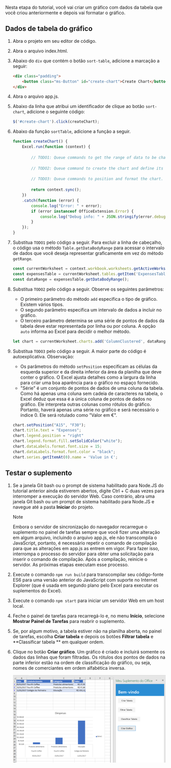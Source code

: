 Nesta etapa do tutorial, você vai criar um gráfico com dados da tabela que você criou anteriormente e depois vai formatar o gráfico.

## <a name="chart-table-data"></a>Dados de tabela do gráfico

1. Abra o projeto em seu editor de código. 
2. Abra o arquivo index.html.
3. Abaixo do `div` que contém o botão `sort-table`, adicione a marcação a seguir:

    ```html
    <div class="padding">            
        <button class="ms-Button" id="create-chart">Create Chart</button>            
    </div>
    ```

4. Abra o arquivo app.js.

5. Abaixo da linha que atribui um identificador de clique ao botão `sort-chart`, adicione o seguinte código:

    ```js
    $('#create-chart').click(createChart);
    ```

6. Abaixo da função `sortTable`, adicione a função a seguir.

    ```js
    function createChart() {
        Excel.run(function (context) {
            
            // TODO1: Queue commands to get the range of data to be charted.

            // TODO2: Queue command to create the chart and define its type.

            // TODO3: Queue commands to position and format the chart.

            return context.sync();
        })
        .catch(function (error) {
            console.log("Error: " + error);
            if (error instanceof OfficeExtension.Error) {
                console.log("Debug info: " + JSON.stringify(error.debugInfo));
            }
        });
    }
    ``` 

7. Substitua `TODO1` pelo código a seguir. Para excluir a linha de cabeçalho, o código usa o método `Table.getDataBodyRange` para acessar o intervalo de dados que você deseja representar graficamente em vez do método `getRange`.

    ```js
    const currentWorksheet = context.workbook.worksheets.getActiveWorksheet();
    const expensesTable = currentWorksheet.tables.getItem('ExpensesTable');
    const dataRange = expensesTable.getDataBodyRange();
    ``` 

8. Substitua `TODO2` pelo código a seguir. Observe os seguintes parâmetros:
   - O primeiro parâmetro do método `add` especifica o tipo de gráfico. Existem vários tipos. 
   - O segundo parâmetro especifica um intervalo de dados a incluir no gráfico. 
   - O terceiro parâmetro determina se uma série de pontos de dados da tabela deve estar representada por linha ou por coluna. A opção `auto` informa ao Excel para decidir o melhor método.

    ```js
    let chart = currentWorksheet.charts.add('ColumnClustered', dataRange, 'auto');
    ``` 

9. Substitua `TODO3` pelo código a seguir. A maior parte do código é autoexplicativa. Observação:
   - Os parâmetros do método `setPosition` especificam as células da esquerda superior e da direita inferior da área da planilha que deve conter o gráfico. O Excel ajusta detalhes como a largura da linha para criar uma boa aparência para o gráfico no espaço fornecido.
   - "Série" é um conjunto de pontos de dados de uma coluna da tabela. Como há apenas uma coluna sem cadeia de caracteres na tabela, o Excel deduz que essa é a única coluna de pontos de dados no gráfico. Ele interpreta outras colunas como rótulos do gráfico. Portanto, haverá apenas uma série no gráfico e será necessário o índice 0. Ele será rotulado como "Valor em €". 

    ```js
    chart.setPosition("A15", "F30");
    chart.title.text = "Expenses";
    chart.legend.position = "right"
    chart.legend.format.fill.setSolidColor("white");
    chart.dataLabels.format.font.size = 15;
    chart.dataLabels.format.font.color = "black";
    chart.series.getItemAt(0).name = 'Value in €';
    ``` 

## <a name="test-the-add-in"></a>Testar o suplemento


1. Se a janela Git bash ou o prompt de sistema habilitado para Node.JS do tutorial anterior ainda estiverem abertos, digite Ctrl + C duas vezes para interromper a execução do servidor Web. Caso contrário, abra uma janela Git bash ou um prompt de sistema habilitado para Node.JS e navegue até a pasta **Iniciar** do projeto.

     > [!NOTE]
     > Embora o servidor de sincronização do navegador recarregue o suplemento no painel de tarefas sempre que você fizer uma alteração em algum arquivo, incluindo o arquivo app.js, ele não transcompila o JavaScript, portanto, é necessário repetir o comando de compilação para que as alterações em app.js as entrem em vigor. Para fazer isso, interrompa o processo do servidor para obter uma solicitação para inserir o comando de compilação. Após a compilação, reinicie o servidor. As próximas etapas executam esse processo.

1. Execute o comando `npm run build` para transcompilar seu código-fonte ES6 para uma versão anterior do JavaScript com suporte no Internet Explorer (que é usada em segundo plano pelo Excel para executar os suplementos do Excel).
2. Execute o comando `npm start` para iniciar um servidor Web em um host local.
4. Feche o painel de tarefas para recarregá-lo e, no menu **Início**, selecione **Mostrar Painel de Tarefas** para reabrir o suplemento.
5. Se, por algum motivo, a tabela estiver não na planilha aberta, no painel de tarefas, escolha **Criar tabela** e depois os botões **Filtrar tabela** e **Classificar tabela ** em qualquer ordem.
6. Clique no botão **Criar gráfico**. Um gráfico é criado e incluirá somente os dados das linhas que foram filtradas. Os rótulos dos pontos de dados na parte inferior estão na ordem de classificação do gráfico, ou seja, nomes de comerciantes em ordem alfabética inversa.

    ![Tutorial do Excel - Criar gráfico ](../images/excel-tutorial-create-chart.png)
